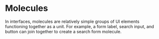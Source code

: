 # Molecules
In interfaces, molecules are relatively simple groups of UI elements functioning together as a unit. For example, a form label, search input, and button can join together to create a search form molecule.